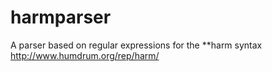 # harmparser
A parser based on regular expressions for the **harm syntax http://www.humdrum.org/rep/harm/
